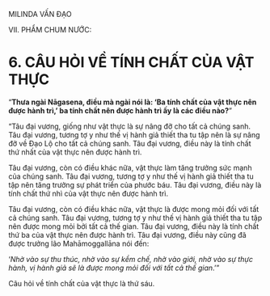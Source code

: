 MILINDA VẤN ĐẠO

VII. PHẨM CHUM NƯỚC:

# 6. CÂU HỎI VỀ TÍNH CHẤT CỦA VẬT THỰC

“**Thưa ngài Nāgasena, điều mà ngài nói là: ‘Ba tính chất của vật thực nên được hành trì,’ ba tính chất nên được hành trì ấy là các điều nào?**”

“Tâu đại vương, giống như vật thực là sự nâng đỡ cho tất cả chúng sanh. Tâu đại vương, tương tợ y như thế vị hành giả thiết tha tu tập nên là sự nâng đỡ về Đạo Lộ cho tất cả chúng sanh. Tâu đại vương, điều này là tính chất thứ nhất của vật thực nên được hành trì.

Tâu đại vương, còn có điều khác nữa, vật thực làm tăng trưởng sức mạnh của chúng sanh. Tâu đại vương, tương tợ y như thế vị hành giả thiết tha tu tập nên tăng trưởng sự phát triển của phước báu. Tâu đại vương, điều này là tính chất thứ nhì của vật thực nên được hành trì.

Tâu đại vương, còn có điều khác nữa, vật thực là được mong mỏi đối với tất cả chúng sanh. Tâu đại vương, tương tợ y như thế vị hành giả thiết tha tu tập nên được mong mỏi bởi tất cả thế gian. Tâu đại vương, điều này là tính chất thứ ba của vật thực nên được hành trì. Tâu đại vương, điều này cũng đã được trưởng lão Mahāmoggallāna nói đến:

‘_Nhờ vào sự thu thúc, nhờ vào sự kềm chế, nhờ vào giới, nhờ vào sự thực hành, vị hành giả sẽ là được mong mỏi đối với tất cả thế gian_.’”

Câu hỏi về tính chất của vật thực là thứ sáu.
